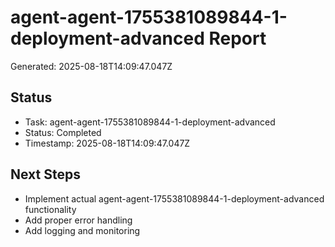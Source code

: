 # agent-agent-1755381089844-1-deployment-advanced Report

Generated: 2025-08-18T14:09:47.047Z

## Status
- Task: agent-agent-1755381089844-1-deployment-advanced
- Status: Completed
- Timestamp: 2025-08-18T14:09:47.047Z

## Next Steps
- Implement actual agent-agent-1755381089844-1-deployment-advanced functionality
- Add proper error handling
- Add logging and monitoring
